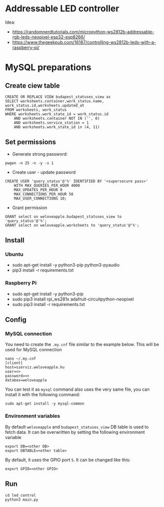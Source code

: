 # Addressable LED controller

Idea:

* https://randomnerdtutorials.com/micropython-ws2812b-addressable-rgb-leds-neopixel-esp32-esp8266/
* https://www.thegeekpub.com/16187/controlling-ws2812b-leds-with-a-raspberry-pi/

# MySQL preparations

## Create ciew table

```mysql
CREATE OR REPLACE VIEW budapest_statuses_view as
SELECT worksheets.container,work_status.name, work_status.id,worksheets.updated_at
FROM worksheets, work_status
WHERE worksheets.work_state_id = work_status.id
    AND worksheets.container NOT IN ('', 0)
    AND worksheets.service_station = 1
    AND worksheets.work_state_id in (4, 11)
```

## Set permissions

* Generate strong password:
```shell
pwgen -n 25 -n -y -s 1
```
* Create user - update password
```mysql
CREATE USER 'query_status'@'%' IDENTIFIED BY '<supersecure pass>'
    WITH MAX_QUERIES_PER_HOUR 4000
    MAX_UPDATES_PER_HOUR 0
    MAX_CONNECTIONS_PER_HOUR 50
    MAX_USER_CONNECTIONS 10;
```
* Grant permission
```mysql
GRANT select on weloveapple.budapest_statuses_view to 'query_status'@'%';
GRANT select on weloveapple.worksheets to 'query_status'@'%';
```

## Install

### Ubuntu

* sudo apt-get install -y python3-pip python3-pyaudio
* pip3 install -r requirements.txt

### Raspberry Pi

* sudo apt-get install -y python3-pip
* sudo pip3 install rpi_ws281x adafruit-circuitpython-neopixel
* sudo pip3 install -r requirements.txt

##  Config

### MySQL connection

You need to create the `.my.cnf` file similar to the example below. This will be used for MySQL connection

```shell
nano ~/.my.cnf 
[client]
host=szerviz.weloveapple.hu
user=<>
password=<>
databas=weloveapple
```
You can test it as `mysql` command also uses the very same file, you can install it with the following command:

```shell
sudo apt-get install -y mysql-common
```

### Environment variables
By default `weloveapple` and `budapest_statuses_view` DB table is used to fetch data.
It can be overwritten by setting the following environment variable

```shell
export DB=<other DB>
export DBTABLE=<other table>
```

By default, it uses the GPIO port `5`. It can be changed like this: 

```shell
export GPIO=<other GPIO>
```

##  Run

```shell
cd led_control
python3 main.py
```

